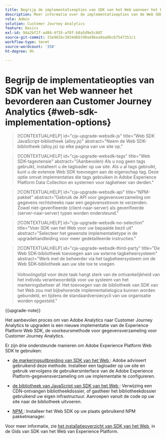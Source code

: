 ```yaml
---
title: Begrijp de implementatieopties van SDK van het Web wanneer het bevorderen aan Customer Journey Analytics
description: Meer informatie over de implementatieopties van de Web SDK bij de upgrade naar Customer Journey Analytics
role: Admin
solution: Customer Journey Analytics
feature: Basics
exl-id: 94a2bf2f-ad84-4f35-af8f-b8a5d9e5c607
source-git-commit: 33e962bc3834d6b7d0a49bea9aa06c67547351c1
workflow-type: tm+mt
source-wordcount: '350'
ht-degree: 0%

---
```


# Begrijp de implementatieopties van SDK van het Web wanneer het bevorderen aan Customer Journey Analytics {#web-sdk-implementation-options}

<!-- markdownlint-disable MD034 -->

>[!CONTEXTUALHELP]
>id="cja-upgrade-websdk-js"
>title="Web SDK JavaScript-bibliotheek (alloy.js)"
>abstract="Neem de Web SDK-bibliotheek (alloy.js) op elke pagina van uw site op."

<!-- markdownlint-enable MD034 -->

<!-- markdownlint-disable MD034 -->

>[!CONTEXTUALHELP]
>id="cja-upgrade-websdk-tags"
>title="Web SDK-tagextensie"
>abstract="(Aanbevolen) Als u nog geen tags gebruikt, installeert u de tagloader op uw site. Als u al tags gebruikt, kunt u de extensie Web SDK toevoegen aan de eigenschap tag. Deze optie omvat implementaties die tags gebruiken in Adobe Experience Platform Data Collection en systemen voor tagbeheer van derden."

<!-- markdownlint-enable MD034 -->

<!-- markdownlint-disable MD034 -->

>[!CONTEXTUALHELP]
>id="cja-upgrade-websdk-api"
>title="NPM-pakket"
>abstract="Gebruik de API voor gegevensverzameling om gegevens rechtstreeks naar een gegevensstroom te verzenden. Zowel niet-geverifieerde (client-naar-server) als geverifieerde (server-naar-server) typen worden ondersteund."

<!-- markdownlint-enable MD034 -->

<!-- markdownlint-disable MD034 -->

>[!CONTEXTUALHELP]
>id="cja-upgrade-websdk-no-selection"
>title="Voer SDK van het Web voor uw bepaalde bezit uit"
>abstract="Selecteer het gewenste implementatietype in de upgradehandleiding voor meer gedetailleerde instructies."

<!-- markdownlint-enable MD034 -->

<!-- markdownlint-disable MD034 -->

>[!CONTEXTUALHELP]
>id="cja-upgrade-websdk-third-party"
>title="De Web SDK-bibliotheek toevoegen aan uw externe tagbeheersysteem"
>abstract="Werk met de beheerder via het tagbeheersysteem om de Web SDK-bibliotheek aan uw site toe te voegen.<br><br> Voltooiingstijd voor deze taak hangt sterk van de ontvankelijkheid van het individu verantwoordelijk voor uw systeem van het markeringsbeheer af. Het toevoegen van de bibliotheek van SDK van het Web zou met bijbehorende implementatielogica kunnen worden gebundeld, en tijdens de standaardversiecycli van uw organisatie worden opgesteld."

<!-- markdownlint-enable MD034 -->

{{upgrade-note}}

Het aanbevolen proces om van Adobe Analytics naar Customer Journey Analytics te upgraden is een nieuwe implementatie van de Experience Platform Web SDK, de voorkeursmethode voor gegevensverzameling voor Customer Journey Analytics.

Er zijn drie ondersteunde manieren om Adobe Experience Platform Web SDK te gebruiken:

* [&#x200B; de markeringsuitbreiding van SDK van het Web &#x200B;](https://experienceleague.adobe.com/nl/docs/experience-platform/web-sdk/install/extension): Adobe adviseert gebruikend deze methode. Installeer een tagloader op uw site en gebruik vervolgens de gebruikersinterface van de Adobe Experience Platform-gegevensverzameling om uw implementatie te configureren.

* [&#x200B; de bibliotheek van JavaScript van SDK van het Web &#x200B;](https://experienceleague.adobe.com/nl/docs/experience-platform/web-sdk/install/library): Verwijzing een CDN-ontvangen bibliotheekdossier, of gastheer het bibliotheekdossier gebruikend uw eigen infrastructuur. Aanroepen vanuit de code op uw site naar de bibliotheek uitvoeren.

* [&#x200B; NPM &#x200B;](https://experienceleague.adobe.com/nl/docs/experience-platform/web-sdk/install/npm): Installeer het Web SDK op uw plaats gebruikend NPM pakketmanager.

Voor meer informatie, zie [&#x200B; het installatieoverzicht van SDK van het Web &#x200B;](https://experienceleague.adobe.com/nl/docs/experience-platform/web-sdk/install/overview) in de Gids van SDK van het Web van Experience Platform.
